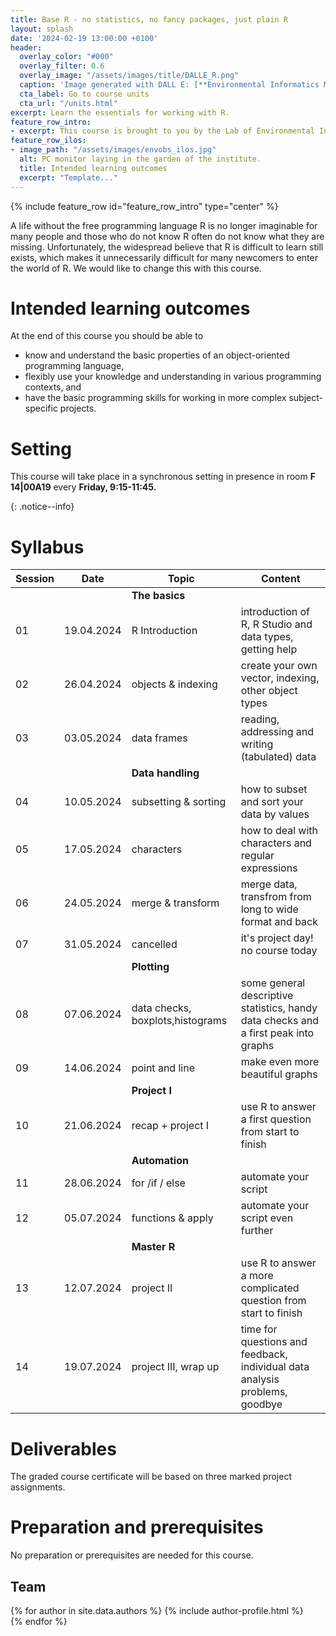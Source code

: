 ```yaml
---
title: Base R - no statistics, no fancy packages, just plain R
layout: splash
date: '2024-02-19 13:00:00 +0100'
header:
  overlay_color: "#000"
  overlay_filter: 0.6
  overlay_image: "/assets/images/title/DALLE_R.png"
  caption: 'Image generated with DALL E: [**Environmental Informatics Marburg**](https://www.uni-marburg.de/en/fb19/disciplines/physisch/environmentalinformatics)'
  cta_label: Go to course units
  cta_url: "/units.html"
excerpt: Learn the essentials for working with R.
feature_row_intro:
- excerpt: This course is brought to you by the Lab of Environmental Informatics (University of Marburg, Germany) and was funded by the "digLL" initiative of the Hessian Ministry of Higher Education, Research, Science and the Arts.
feature_row_ilos:
- image_path: "/assets/images/envobs_ilos.jpg"
  alt: PC monitor laying in the garden of the institute.
  title: Intended learning outcomes
  excerpt: "Template..."
---
```


{% include feature_row id="feature_row_intro" type="center" %}

A life without the free programming language R is no longer imaginable for many people and those who do not know R often do not know what they are missing.
Unfortunately, the widespread believe that R is difficult to learn still exists,
which makes it unnecessarily difficult for many newcomers to enter the world of R.
We would like to change this with this course.


# Intended learning outcomes
At the end of this course you should be able to
  
* know and understand the basic properties of an object-oriented programming language,
* flexibly use your knowledge and understanding in various programming contexts, and
* have the basic programming skills for working in more complex subject-specific projects.



# Setting

This course will take place in a synchronous setting in presence in room **F 14|00A19** every **Friday, 9:15-11:45.** 

{: .notice--info}

<!--
This course will take place in a hybrid setting with a digital classroom and additional students being present in person in the physical classroom (**F 14 | 00A19**).
Details on this synchronous hybrid classroom format will be provided in the first session, which will take place **in presence only on Tuesday 25.10.2022 at 9:15 am**.
The link to the digital classroom of the first session is provided in the [Ilias course environment](https://ilias.uni-marburg.de/goto.php?target=crs_2593121&client_id=UNIMR){:target="_blank"} (only accessible for members of the course who are logged-in into Ilias). 
Please also seriously check and follow the [Information on the Coronavirus](https://www.uni-marburg.de/de/universitaet/administration/sicherheit/coronavirus){:target="_blank"} of the University of Marburg.
-->



# Syllabus


| Session | Date | Topic | Content |
|---------|------|-------|---------|
||| **The basics** |
| 01 | 19.04.2024 | R Introduction               | introduction of R, R Studio and data types, getting help |
| 02 | 26.04.2024 | objects & indexing           | create your own vector, indexing, other object types |
| 03 | 03.05.2024 | data frames                  | reading, addressing and writing (tabulated) data |
||| **Data handling** |
| 04 | 10.05.2024 | subsetting & sorting         | how to subset and sort your data by values |
| 05 | 17.05.2024 | characters                   | how to deal with characters and regular expressions |
| 06 | 24.05.2024 | merge & transform            | merge data, transfrom from long to wide format and back |
| 07 | 31.05.2024 | cancelled                    | it's project day! no course today |
||| **Plotting** |
| 08 | 07.06.2024 | data checks, boxplots,histograms | some general descriptive statistics, handy data checks and a first peak into graphs|
| 09 | 14.06.2024 | point and line               | make even more beautiful graphs |
||| **Project I**|
| 10 | 21.06.2024 | recap + project I            | use R to answer a first question from start to finish
||| **Automation** |
| 11 | 28.06.2024 | for /if / else               | automate your script |
| 12 | 05.07.2024 | functions & apply            | automate your script even further |
||| **Master R** |
| 13 | 12.07.2024 | project II                   | use R to answer a more complicated question from start to finish  |
| 14 | 19.07.2024 | project III, wrap up         | time for questions and feedback, individual data analysis problems, goodbye |



# Deliverables

The graded course certificate will be based on three marked project assignments. 


# Preparation and prerequisites

No preparation or prerequisites are needed for this course.



## Team

{% for author in site.data.authors %}
  {% include author-profile.html %}
 <br />
{% endfor %}
